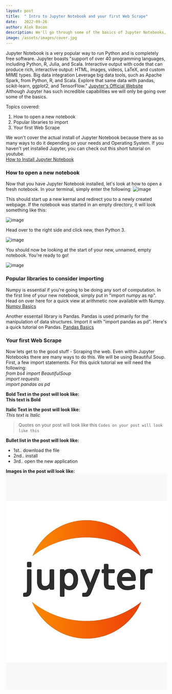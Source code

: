 ```yaml
---
layout: post
title:  " Intro to Jupyter Notebook and your first Web Scrape"
date:   2022-09-26
author: Alek Bacon
description: We'll go through some of the basics of Jupyter Notebooks, then immediately put it to work with a first web scraping using Beautiful Soup.
image: /assets/images/cover.jpg
---
```

Jupyter Notebook is a very popular way to run Python and is completely free software. Jupyter boasts "support of over 40 programming languages, including Python, R, Julia, and Scala. Interactive output with code that can produce rich, interactive output: HTML, images, videos, LaTeX, and custom MIME types. Big data integration
Leverage big data tools, such as Apache Spark, from Python, R, and Scala. Explore that same data with pandas, scikit-learn, ggplot2, and TensorFlow." [Jupyter's Official Website](https://jupyter.org/)<br>
Although Jupyter has such incredible capabilities we will only be going over some of the basics.

Topics covered:
1. How to open a new notebook
2. Popular libraries to import
3. Your first Web Scrape

We won't cover the actual install of Jupyter Notebook because there as so many ways to do it depending on your needs and Operating System. If you haven't yet installed Jupyter, you can check out this short tutorial on youtube. <br> [How to Install Jupyter Notebook](https://www.youtube.com/watch?v=AuTkAWEa06E)

### How to open a new notebook
Now that you have Jupyter Notebook installed, let's look at how to open a fresh notebook. In your terminal, simply enter the following:
![image](https://user-images.githubusercontent.com/112503027/192652540-739861b2-1375-4dd1-9795-383f33cc45ab.png) <br>

This should start up a new kernal and redirect you to a newly created webpage. If the notebook was started in an empty directory, it will look something like this:

![image](https://user-images.githubusercontent.com/112503027/192652955-937824aa-6206-4dad-b6b4-9ff1bee5b99d.png) <br>


Head over to the right side and click new, then Python 3. <br>

![image](https://user-images.githubusercontent.com/112503027/192653502-045e1827-46d2-450b-a8ed-f7d196fd8429.png)

You should now be looking at the start of your new, unnamed, empty notebook. You're ready to go! <br>

![image](https://user-images.githubusercontent.com/112503027/192653717-64503a26-e8ff-484b-8c46-fe2e25f070c3.png)



### Popular libraries to consider importing
Numpy is essential if you're going to be doing any sort of computation. In the first line of your new notebook, simply put in "import numpy as np". Head on over here for a quick view at arithmetic now available with Numpy. [Numpy Basics](https://www.datacamp.com/cheat-sheet/numpy-cheat-sheet-data-analysis-in-python?irclickid=yZGxP3VnvxyIR2TRSmUZGX%3A7UkDTvjQN2VKzTM0&irgwc=1&utm_medium=affiliate&utm_source=impact&utm_campaign=000000_1-2003851_2-mix_3-all_4-na_5-na_6-na_7-mp_8-affl-ip_9-na_10-bau_11-Bing%20Rebates%20by%20Microsoft&utm_content=BANNER) <br>

Another essentail library is Pandas. Pandas is used primarily for the manipulation of data structures. Import it with "import pandas as pd". Here's a quick tutorial on Pandas. [Pandas Basics](https://www.datacamp.com/cheat-sheet/numpy-cheat-sheet-data-analysis-in-python?irclickid=yZGxP3VnvxyIR2TRSmUZGX%3A7UkDTvjQN2VKzTM0&irgwc=1&utm_medium=affiliate&utm_source=impact&utm_campaign=000000_1-2003851_2-mix_3-all_4-na_5-na_6-na_7-mp_8-affl-ip_9-na_10-bau_11-Bing%20Rebates%20by%20Microsoft&utm_content=BANNER) <br>

### Your first Web Scrape
Now lets get to the good stuff - Scraping the web. Even within Jupyter Notebooks there are many ways to do this. We will be using Beautiful Soup. 
First, a few import statements. For this quick tutorial we will need the following: <br>
*from bs4 import BeautifulSoup* <br>
*import requests* <br>
*import pandas as pd* <br>


**Bold Text in the post will look like:**<br>
**This text is Bold**

**Italic Text in the post will look like:**<br>
*This text is Italic*

> Quotes on your post will look like this
`Codes on your post will look like this`

**Bullet list in the post will look like:**
* 1st.. download the file
* 2nd.. install
* 3rd.. open the new application


**Images in the post will look like:**<br>
![Test Image](https://raw.githubusercontent.com/Bacon-A/stat386-projects/main/assets/images/image.png)
